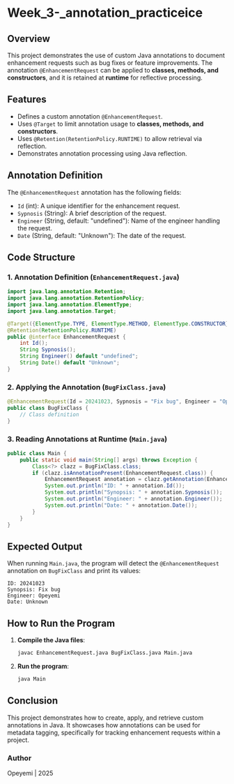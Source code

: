 # Week_3-_annotation_practiceice

## Overview
This project demonstrates the use of custom Java annotations to document enhancement requests such as bug fixes or feature improvements. The annotation `@EnhancementRequest` can be applied to **classes, methods, and constructors**, and it is retained at **runtime** for reflective processing.

## Features
- Defines a custom annotation `@EnhancementRequest`.
- Uses `@Target` to limit annotation usage to **classes, methods, and constructors**.
- Uses `@Retention(RetentionPolicy.RUNTIME)` to allow retrieval via reflection.
- Demonstrates annotation processing using Java reflection.

## Annotation Definition
The `@EnhancementRequest` annotation has the following fields:
- `Id` (int): A unique identifier for the enhancement request.
- `Sypnosis` (String): A brief description of the request.
- `Engineer` (String, default: "undefined"): Name of the engineer handling the request.
- `Date` (String, default: "Unknown"): The date of the request.

## Code Structure

### **1. Annotation Definition (`EnhancementRequest.java`)**
```java
import java.lang.annotation.Retention;
import java.lang.annotation.RetentionPolicy;
import java.lang.annotation.ElementType;
import java.lang.annotation.Target;

@Target({ElementType.TYPE, ElementType.METHOD, ElementType.CONSTRUCTOR})
@Retention(RetentionPolicy.RUNTIME)
public @interface EnhancementRequest {
    int Id();
    String Sypnosis();
    String Engineer() default "undefined";
    String Date() default "Unknown";
}
```

### **2. Applying the Annotation (`BugFixClass.java`)**
```java
@EnhancementRequest(Id = 20241023, Sypnosis = "Fix bug", Engineer = "Opeyemi")
public class BugFixClass {
    // Class definition
}
```

### **3. Reading Annotations at Runtime (`Main.java`)**
```java
public class Main {
    public static void main(String[] args) throws Exception {
        Class<?> clazz = BugFixClass.class;
        if (clazz.isAnnotationPresent(EnhancementRequest.class)) {
            EnhancementRequest annotation = clazz.getAnnotation(EnhancementRequest.class);
            System.out.println("ID: " + annotation.Id());
            System.out.println("Synopsis: " + annotation.Sypnosis());
            System.out.println("Engineer: " + annotation.Engineer());
            System.out.println("Date: " + annotation.Date());
        }
    }
}
```

## Expected Output
When running `Main.java`, the program will detect the `@EnhancementRequest` annotation on `BugFixClass` and print its values:

```
ID: 20241023
Synopsis: Fix bug
Engineer: Opeyemi
Date: Unknown
```

## How to Run the Program
1. **Compile the Java files**:
   ```sh
   javac EnhancementRequest.java BugFixClass.java Main.java
   ```
2. **Run the program**:
   ```sh
   java Main
   ```

## Conclusion
This project demonstrates how to create, apply, and retrieve custom annotations in Java. It showcases how annotations can be used for metadata tagging, specifically for tracking enhancement requests within a project.


### Author
Opeyemi | 2025

